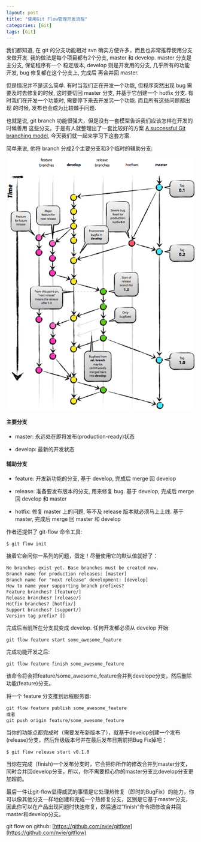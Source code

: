 ```yaml
---
layout: post
title: "使用Git Flow管理开发流程"
categories: [Git]
tags: [Git]
---
```



我们都知道, 在 git 的分支功能相对 svn 确实方便许多，而且也非常推荐使用分支来做开发. 我的做法是每个项目都有2个分支, master 和 develop. master 分支是主分支, 保证程序有一个 稳定版本, develop 则是开发用的分支, 几乎所有的功能开发, bug 修复都在这个分支上, 完成后 再合并回 master.

但是情况并不是这么简单. 有时当我们正在开发一个功能, 但程序突然出现 bug 需要及时去修复的时候, 这时要切回 master 分支, 并基于它创建一个 hotfix 分支. 有时我们在开发一个功能时, 需要停下来去开发另一个功能. 而且所有这些问题都出现 的时候, 发布也会成为比较棘手问题.

也就是说, git branch 功能很强大，但是没有一套模型告诉我们应该怎样在开发的时候善用 这些分支。于是有人就整理出了一套比较好的方案 [A successful Git branching model](http://nvie.com/posts/a-successful-git-branching-model/), 今天我们就一起来学习下这套方案.

简单来说, 他将 branch 分成2个主要分支和3个临时的辅助分支: 

<img src="/image/gitflow.png">

#### 主要分支

* master: 永远处在即将发布(production-ready)状态

* develop: 最新的开发状态

#### 辅助分支

* feature: 开发新功能的分支, 基于 develop, 完成后 merge 回 develop

* release: 准备要发布版本的分支, 用来修复 bug. 基于 develop, 完成后 merge 回 develop 和 master

* hotfix: 修复 master 上的问题, 等不及 release 版本就必须马上上线. 基于 master, 完成后 merge 回 master 和 develop

作者还提供了 git-flow 命令工具:

    $ git flow init

接着它会问你一系列的问题，蛋定！尽量使用它的默认值就好了：

    No branches exist yet. Base branches must be created now.
	Branch name for production releases: [master]
	Branch name for "next release" development: [develop]
	How to name your supporting branch prefixes?
	Feature branches? [feature/]
	Release branches? [release/]
	Hotfix branches? [hotfix/]
	Support branches? [support/]
	Version tag prefix? []

完成后当前所在分支就变成 develop. 任何开发都必须从 develop 开始:

    git flow feature start some_awesome_feature

完成功能开发之后:

    git flow feature finish some_awesome_feature

该命令将会把feature/some_awesome_feature合并到develope分支，然后删除功能(feature)分支。

将一个 feature 分支推到远程服务器:

    git flow feature publish some_awesome_feature
	或者
	git push origin feature/some_awesome_feature

当你的功能点都完成时（需要发布新版本了），就基于develop创建一个发布(release)分支，然后升级版本号并在最后发布日期前把Bug Fix掉吧：

    $ git flow release start v0.1.0

当你在完成（finish)一个发布分支时，它会把你所作的修改合并到master分支，同时合并回develop分支，所以，你不需要担心你的master分支比develop分支更加超前。

最后一件让git-flow显得威武的事情是它处理热修复（即时的BugFix）的能力，你可以像其他分支一样地创建和完成一个热修复分支，区别是它基于master分支，因此你可以在产品出现问题时快速修复，然后通过”finish”命令把修改合并回master和develop分支。

git flow on github: [https://github.com/nvie/gitflow](https://github.com/nvie/gitflow)


